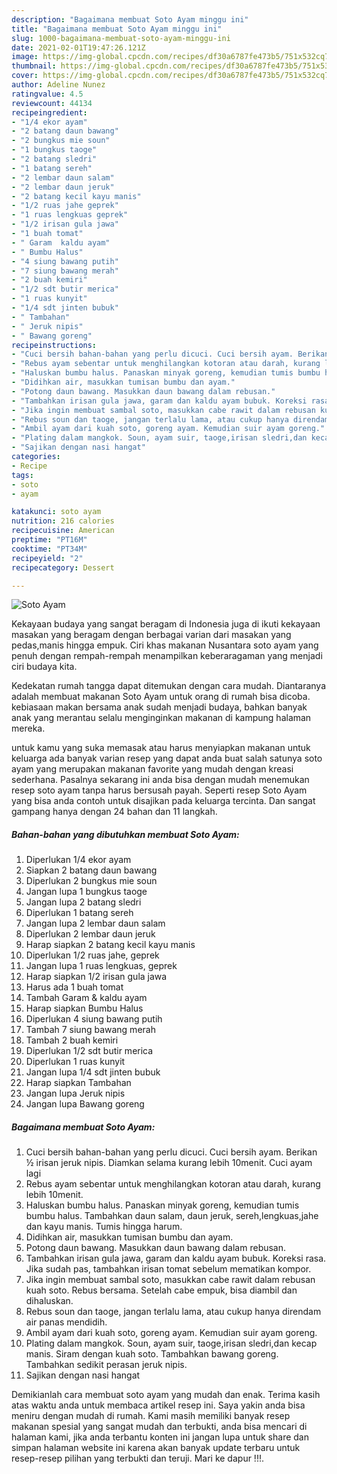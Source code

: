```yaml
---
description: "Bagaimana membuat Soto Ayam minggu ini"
title: "Bagaimana membuat Soto Ayam minggu ini"
slug: 1000-bagaimana-membuat-soto-ayam-minggu-ini
date: 2021-02-01T19:47:26.121Z
image: https://img-global.cpcdn.com/recipes/df30a6787fe473b5/751x532cq70/soto-ayam-foto-resep-utama.jpg
thumbnail: https://img-global.cpcdn.com/recipes/df30a6787fe473b5/751x532cq70/soto-ayam-foto-resep-utama.jpg
cover: https://img-global.cpcdn.com/recipes/df30a6787fe473b5/751x532cq70/soto-ayam-foto-resep-utama.jpg
author: Adeline Nunez
ratingvalue: 4.5
reviewcount: 44134
recipeingredient:
- "1/4 ekor ayam"
- "2 batang daun bawang"
- "2 bungkus mie soun"
- "1 bungkus taoge"
- "2 batang sledri"
- "1 batang sereh"
- "2 lembar daun salam"
- "2 lembar daun jeruk"
- "2 batang kecil kayu manis"
- "1/2 ruas jahe geprek"
- "1 ruas lengkuas geprek"
- "1/2 irisan gula jawa"
- "1 buah tomat"
- " Garam  kaldu ayam"
- " Bumbu Halus"
- "4 siung bawang putih"
- "7 siung bawang merah"
- "2 buah kemiri"
- "1/2 sdt butir merica"
- "1 ruas kunyit"
- "1/4 sdt jinten bubuk"
- " Tambahan"
- " Jeruk nipis"
- " Bawang goreng"
recipeinstructions:
- "Cuci bersih bahan-bahan yang perlu dicuci. Cuci bersih ayam. Berikan ½ irisan jeruk nipis. Diamkan selama kurang lebih 10menit. Cuci ayam lagi"
- "Rebus ayam sebentar untuk menghilangkan kotoran atau darah, kurang lebih 10menit."
- "Haluskan bumbu halus. Panaskan minyak goreng, kemudian tumis bumbu halus. Tambahkan daun salam, daun jeruk, sereh,lengkuas,jahe dan kayu manis. Tumis hingga harum."
- "Didihkan air, masukkan tumisan bumbu dan ayam."
- "Potong daun bawang. Masukkan daun bawang dalam rebusan."
- "Tambahkan irisan gula jawa, garam dan kaldu ayam bubuk. Koreksi rasa. Jika sudah pas, tambahkan irisan tomat sebelum mematikan kompor."
- "Jika ingin membuat sambal soto, masukkan cabe rawit dalam rebusan kuah soto. Rebus bersama. Setelah cabe empuk, bisa diambil dan dihaluskan."
- "Rebus soun dan taoge, jangan terlalu lama, atau cukup hanya direndam air panas mendidih."
- "Ambil ayam dari kuah soto, goreng ayam. Kemudian suir ayam goreng."
- "Plating dalam mangkok. Soun, ayam suir, taoge,irisan sledri,dan kecap manis. Siram dengan kuah soto. Tambahkan bawang goreng. Tambahkan sedikit perasan jeruk nipis."
- "Sajikan dengan nasi hangat"
categories:
- Recipe
tags:
- soto
- ayam

katakunci: soto ayam 
nutrition: 216 calories
recipecuisine: American
preptime: "PT16M"
cooktime: "PT34M"
recipeyield: "2"
recipecategory: Dessert

---
```



![Soto Ayam](https://img-global.cpcdn.com/recipes/df30a6787fe473b5/751x532cq70/soto-ayam-foto-resep-utama.jpg)

Kekayaan budaya yang sangat beragam di Indonesia juga di ikuti kekayaan masakan yang beragam dengan berbagai varian dari masakan yang pedas,manis hingga empuk. Ciri khas makanan Nusantara soto ayam yang penuh dengan rempah-rempah menampilkan keberaragaman yang menjadi ciri budaya kita.


Kedekatan rumah tangga dapat ditemukan dengan cara mudah. Diantaranya adalah membuat makanan Soto Ayam untuk orang di rumah bisa dicoba. kebiasaan makan bersama anak sudah menjadi budaya, bahkan banyak anak yang merantau selalu menginginkan makanan di kampung halaman mereka.



untuk kamu yang suka memasak atau harus menyiapkan makanan untuk keluarga ada banyak varian resep yang dapat anda buat salah satunya soto ayam yang merupakan makanan favorite yang mudah dengan kreasi sederhana. Pasalnya sekarang ini anda bisa dengan mudah menemukan resep soto ayam tanpa harus bersusah payah.
Seperti resep Soto Ayam yang bisa anda contoh untuk disajikan pada keluarga tercinta. Dan sangat gampang hanya dengan 24 bahan dan 11 langkah.


<!--inarticleads1-->

##### Bahan-bahan yang dibutuhkan membuat Soto Ayam:

1. Diperlukan 1/4 ekor ayam
1. Siapkan 2 batang daun bawang
1. Diperlukan 2 bungkus mie soun
1. Jangan lupa 1 bungkus taoge
1. Jangan lupa 2 batang sledri
1. Diperlukan 1 batang sereh
1. Jangan lupa 2 lembar daun salam
1. Diperlukan 2 lembar daun jeruk
1. Harap siapkan 2 batang kecil kayu manis
1. Diperlukan 1/2 ruas jahe, geprek
1. Jangan lupa 1 ruas lengkuas, geprek
1. Harap siapkan 1/2 irisan gula jawa
1. Harus ada 1 buah tomat
1. Tambah  Garam &amp; kaldu ayam
1. Harap siapkan  Bumbu Halus
1. Diperlukan 4 siung bawang putih
1. Tambah 7 siung bawang merah
1. Tambah 2 buah kemiri
1. Diperlukan 1/2 sdt butir merica
1. Diperlukan 1 ruas kunyit
1. Jangan lupa 1/4 sdt jinten bubuk
1. Harap siapkan  Tambahan
1. Jangan lupa  Jeruk nipis
1. Jangan lupa  Bawang goreng




<!--inarticleads2-->

##### Bagaimana membuat  Soto Ayam:

1. Cuci bersih bahan-bahan yang perlu dicuci. Cuci bersih ayam. Berikan ½ irisan jeruk nipis. Diamkan selama kurang lebih 10menit. Cuci ayam lagi
1. Rebus ayam sebentar untuk menghilangkan kotoran atau darah, kurang lebih 10menit.
1. Haluskan bumbu halus. Panaskan minyak goreng, kemudian tumis bumbu halus. Tambahkan daun salam, daun jeruk, sereh,lengkuas,jahe dan kayu manis. Tumis hingga harum.
1. Didihkan air, masukkan tumisan bumbu dan ayam.
1. Potong daun bawang. Masukkan daun bawang dalam rebusan.
1. Tambahkan irisan gula jawa, garam dan kaldu ayam bubuk. Koreksi rasa. Jika sudah pas, tambahkan irisan tomat sebelum mematikan kompor.
1. Jika ingin membuat sambal soto, masukkan cabe rawit dalam rebusan kuah soto. Rebus bersama. Setelah cabe empuk, bisa diambil dan dihaluskan.
1. Rebus soun dan taoge, jangan terlalu lama, atau cukup hanya direndam air panas mendidih.
1. Ambil ayam dari kuah soto, goreng ayam. Kemudian suir ayam goreng.
1. Plating dalam mangkok. Soun, ayam suir, taoge,irisan sledri,dan kecap manis. Siram dengan kuah soto. Tambahkan bawang goreng. Tambahkan sedikit perasan jeruk nipis.
1. Sajikan dengan nasi hangat




Demikianlah cara membuat soto ayam yang mudah dan enak. Terima kasih atas waktu anda untuk membaca artikel resep ini. Saya yakin anda bisa meniru dengan mudah di rumah. Kami masih memiliki banyak resep makanan spesial yang sangat mudah dan terbukti, anda bisa mencari di halaman kami, jika anda terbantu konten ini jangan lupa untuk share dan simpan halaman website ini karena akan banyak update terbaru untuk resep-resep pilihan yang terbukti dan teruji. Mari ke dapur !!!. 
